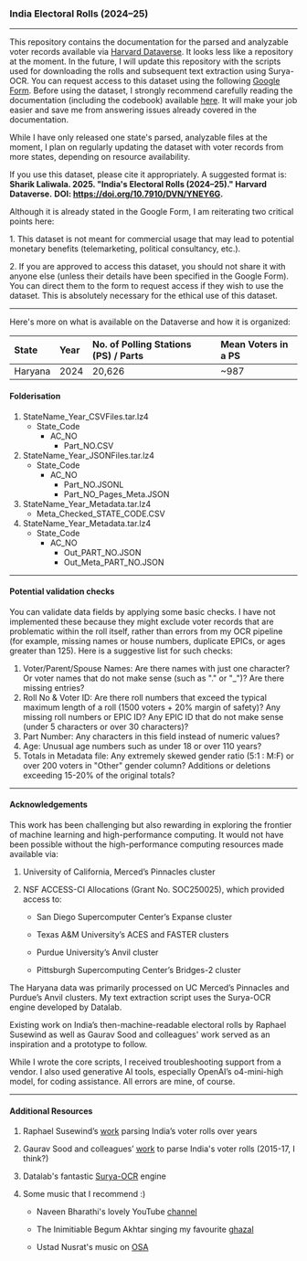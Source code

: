 ### India Electoral Rolls (2024–25)

------------------------------------------------------------------------

This repository contains the documentation for the parsed and analyzable voter records available via [Harvard Dataverse](https://dataverse.harvard.edu/dataset.xhtml?persistentId=doi:10.7910/DVN/YNEY6G). It looks less like a repository at the moment. In the future, I will update this repository with the scripts used for downloading the rolls and subsequent text extraction using Surya-OCR. You can request access to this dataset using the following [Google Form](https://forms.gle/26spnRXCsYEoP1uQ7). Before using the dataset, I strongly recommend carefully reading the documentation (including the codebook) available [here](https://github.com/sharik19/India-Electoral-Rolls-2024-25/blob/main/Documentation_India_Voter_Rolls_SL_v1.pdf). It will make your job easier and save me from answering issues already covered in the documentation.

While I have only released one state's parsed, analyzable files at the moment, I plan on regularly updating the dataset with voter records from more states, depending on resource availability.

If you use this dataset, please cite it appropriately. A suggested format is:\
**Sharik Laliwala. 2025. "India's Electoral Rolls (2024–25)." Harvard Dataverse.** **DOI: <https://doi.org/10.7910/DVN/YNEY6G>.**

Although it is already stated in the Google Form, I am reiterating two critical points here:

1\. This dataset is not meant for commercial usage that may lead to potential monetary benefits (telemarketing, political consultancy, etc.).

2\. If you are approved to access this dataset, you should not share it with anyone else (unless their details have been specified in the Google Form). You can direct them to the form to request access if they wish to use the dataset. This is absolutely necessary for the ethical use of this dataset.

------------------------------------------------------------------------

Here's more on what is available on the Dataverse and how it is organized:

| State   | Year | No. of Polling Stations (PS) / Parts | Mean Voters in a PS |
|:--------|:-----|:-------------------------------------|:--------------------|
| Haryana | 2024 | 20,626                               | \~987               |

#### Folderisation

1.  StateName_Year_CSVFiles.tar.lz4
    -   State_Code
        -   AC_NO
            -   Part_NO.CSV
2.  StateName_Year_JSONFiles.tar.lz4
    -   State_Code
        -   AC_NO
            -   Part_NO.JSONL
            -   Part_NO_Pages_Meta.JSON
3.  StateName_Year_Metadata.tar.lz4
    -   Meta_Checked_STATE_CODE.CSV
4.  StateName_Year_Metadata.tar.lz4
    -   State_Code
        -   AC_NO
            -   Out_PART_NO.JSON
            -   Out_Meta_PART_NO.JSON

------------------------------------------------------------------------

#### Potential validation checks

You can validate data fields by applying some basic checks. I have not implemented these because they might exclude voter records that are problematic within the roll itself, rather than errors from my OCR pipeline (for example, missing names or house numbers, duplicate EPICs, or ages greater than 125). Here is a suggestive list for such checks:

1.  Voter/Parent/Spouse Names: Are there names with just one character? Or voter names that do not make sense (such as "." or "\_")? Are there missing entries?
2.  Roll No & Voter ID: Are there roll numbers that exceed the typical maximum length of a roll (1500 voters + 20% margin of safety)? Any missing roll numbers or EPIC ID? Any EPIC ID that do not make sense (under 5 characters or over 30 characters)?
3.  Part Number: Any characters in this field instead of numeric values?
4.  Age: Unusual age numbers such as under 18 or over 110 years?
5.  Totals in Metadata file: Any extremely skewed gender ratio (5:1 : M:F) or over 200 voters in "Other" gender column? Additions or deletions exceeding 15-20% of the original totals?

------------------------------------------------------------------------

#### Acknowledgements

This work has been challenging but also rewarding in exploring the frontier of machine learning and high-performance computing. It would not have been possible without the high-performance computing resources made available via:

1.  University of California, Merced’s Pinnacles cluster

2.  NSF ACCESS-CI Allocations (Grant No. SOC250025), which provided access to:

    -   San Diego Supercomputer Center’s Expanse cluster

    -   Texas A&M University’s ACES and FASTER clusters

    -   Purdue University’s Anvil cluster

    -   Pittsburgh Supercomputing Center’s Bridges-2 cluster

The Haryana data was primarily processed on UC Merced’s Pinnacles and Purdue’s Anvil clusters. My text extraction script uses the Surya-OCR engine developed by Datalab.

Existing work on India’s then-machine-readable electoral rolls by Raphael Susewind as well as Gaurav Sood and colleagues' work served as an inspiration and a prototype to follow.

While I wrote the core scripts, I received troubleshooting support from a vendor. I also used generative AI tools, especially OpenAI’s o4-mini-high model, for coding assistance. All errors are mine, of course.

------------------------------------------------------------------------

#### Additional Resources

1.  Raphael Susewind’s [work](https://github.com/raphael-susewind/india-religion-politics) parsing India’s voter rolls over years

2.  Gaurav Sood and colleagues’ [work](https://dataverse.harvard.edu/dataset.xhtml?persistentId=doi:10.7910/DVN/MUEGDT) to parse India's voter rolls (2015-17, I think?)

3.  Datalab's fantastic [Surya-OCR](https://github.com/datalab-to/surya) engine

4.  Some music that I recommend :)

    -   Naveen Bharathi's lovely YouTube [channel](https://www.youtube.com/@naveenbharathi)

    -   The Inimitiable Begum Akhtar singing my favourite [ghazal](https://youtu.be/eEPcbMvKA0w?si=recg2p9p1JmknmB0)

    -   Ustad Nusrat's music on [OSA](https://www.youtube.com/@OrientalStarAgencies)
